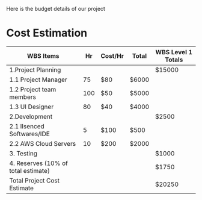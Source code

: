 Here is the budget details of our project


# Cost Estimation

| WBS Items | Hr | Cost/Hr | Total | WBS Level 1 Totals |
|-----|------|-------|--------|---------|
|1.Project Planning | | | | $15000 |
|1.1 Project Manager | 75 | $80 | $6000 | |
|1.2 Project team members | 100 | $50 | $5000 | |
|1.3 UI Designer | 80 | $40 | $4000 | |
|2.Development | | | | $2500 |
|2.1 lIsenced Softwares/IDE  | 5 | $100 | $500 | |
|2.2 AWS Cloud Servers | 10 | $200 | $2000 | |
|3. Testing | | | | $1000 |
|4. Reserves (10% of total estimate) | | | | $1750 |
|Total Project Cost Estimate | | | | $20250 |








